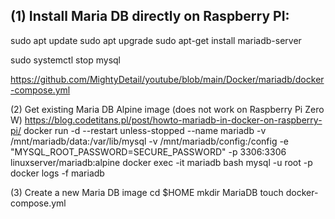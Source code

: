(1) Install Maria DB directly on Raspberry PI:
----------------------------------------------
sudo apt update
sudo apt upgrade
sudo apt-get install mariadb-server

sudo systemctl stop mysql



https://github.com/MightyDetail/youtube/blob/main/Docker/mariadb/docker-compose.yml

(2) Get existing Maria DB Alpine image (does not work on Raspberry Pi Zero W)
https://blog.codetitans.pl/post/howto-mariadb-in-docker-on-raspberry-pi/
docker run -d --restart unless-stopped --name mariadb -v /mnt/mariadb/data:/var/lib/mysql -v /mnt/mariadb/config:/config -e "MYSQL_ROOT_PASSWORD=SECURE_PASSWORD" -p 3306:3306 linuxserver/mariadb:alpine
docker exec -it mariadb bash
mysql -u root -p
docker logs -f mariadb

(3) Create a new Maria DB image
cd $HOME
mkdir MariaDB
touch docker-compose.yml
